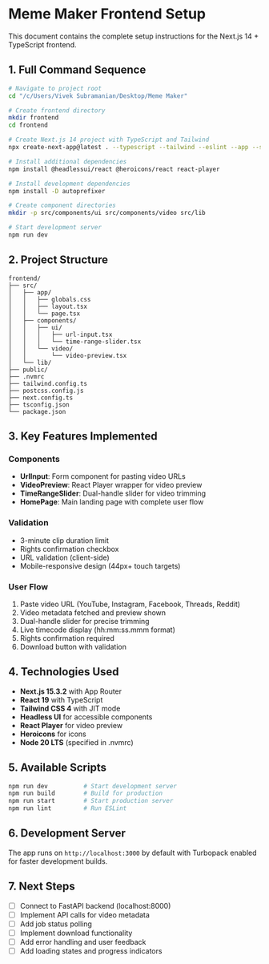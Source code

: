 # Meme Maker Frontend Setup

This document contains the complete setup instructions for the Next.js 14 + TypeScript frontend.

## 1. Full Command Sequence

```bash
# Navigate to project root
cd "/c/Users/Vivek Subramanian/Desktop/Meme Maker"

# Create frontend directory
mkdir frontend
cd frontend

# Create Next.js 14 project with TypeScript and Tailwind
npx create-next-app@latest . --typescript --tailwind --eslint --app --src-dir --import-alias "@/*" --yes

# Install additional dependencies
npm install @headlessui/react @heroicons/react react-player

# Install development dependencies
npm install -D autoprefixer

# Create component directories
mkdir -p src/components/ui src/components/video src/lib

# Start development server
npm run dev
```

## 2. Project Structure

```
frontend/
├── src/
│   ├── app/
│   │   ├── globals.css
│   │   ├── layout.tsx
│   │   └── page.tsx
│   ├── components/
│   │   ├── ui/
│   │   │   ├── url-input.tsx
│   │   │   └── time-range-slider.tsx
│   │   └── video/
│   │       └── video-preview.tsx
│   └── lib/
├── public/
├── .nvmrc
├── tailwind.config.ts
├── postcss.config.js
├── next.config.ts
├── tsconfig.json
└── package.json
```

## 3. Key Features Implemented

### Components
- **UrlInput**: Form component for pasting video URLs
- **VideoPreview**: React Player wrapper for video preview
- **TimeRangeSlider**: Dual-handle slider for video trimming
- **HomePage**: Main landing page with complete user flow

### Validation
- 3-minute clip duration limit
- Rights confirmation checkbox
- URL validation (client-side)
- Mobile-responsive design (44px+ touch targets)

### User Flow
1. Paste video URL (YouTube, Instagram, Facebook, Threads, Reddit)
2. Video metadata fetched and preview shown
3. Dual-handle slider for precise trimming
4. Live timecode display (hh:mm:ss.mmm format)
5. Rights confirmation required
6. Download button with validation

## 4. Technologies Used

- **Next.js 15.3.2** with App Router
- **React 19** with TypeScript
- **Tailwind CSS 4** with JIT mode
- **Headless UI** for accessible components
- **React Player** for video preview
- **Heroicons** for icons
- **Node 20 LTS** (specified in .nvmrc)

## 5. Available Scripts

```bash
npm run dev          # Start development server
npm run build        # Build for production
npm run start        # Start production server
npm run lint         # Run ESLint
```

## 6. Development Server

The app runs on `http://localhost:3000` by default with Turbopack enabled for faster development builds.

## 7. Next Steps

- [ ] Connect to FastAPI backend (localhost:8000)
- [ ] Implement API calls for video metadata
- [ ] Add job status polling
- [ ] Implement download functionality
- [ ] Add error handling and user feedback
- [ ] Add loading states and progress indicators 